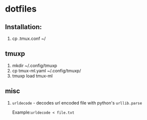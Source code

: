 # dotfiles

## Installation:
1. cp .tmux.conf ~/


## tmuxp
1. mkdir ~/.config/tmuxp
2. cp tmux-ml.yaml ~/.config/tmuxp/
3. tmuxp load tmux-ml

## misc
1. `urldecode` - decodes url encoded file with python's `urllib.parse`

   Example:`urldecode < file.txt`

